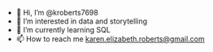 - 👋 Hi, I’m @kroberts7698
- 👀 I’m interested in data and storytelling
- 🌱 I’m currently learning SQL
- 📫 How to reach me karen.elizabeth.roberts@gmail.com

<!---
kroberts7698/kroberts7698 is a ✨ special ✨ repository because its `README.md` (this file) appears on your GitHub profile.
You can click the Preview link to take a look at your changes.
--->
